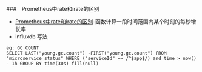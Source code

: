 ###　Prometheus中rate和irate的区别
- [Prometheus中rate和irate的区别](https://www.zhukun.net/archives/8301)-函数计算一段时间范围内某个时刻的每秒增长率
- influxdb 写法
```
eg: GC COUNT
SELECT LAST("young.gc.count") -FIRST("young.gc.count") FROM "microservice_status" WHERE ("serviceId" =~ /^$app$/) and time > now() - 1h GROUP BY time(30s) fill(null)
```
